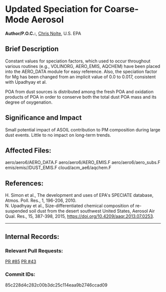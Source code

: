 # Updated Speciation for Coarse-Mode Aerosol 

**Author/P.O.C.:**, [Chris Nolte](mailto:nolte.chris@epa.gov), U.S. EPA

## Brief Description 
  Constant values for speciation factors, which used to occur throughout various routines (e.g., VOLINORG, AERO_EMIS, AQCHEM) have been placed into the AERO_DATA module for easy reference. Also, the speciation factor for Mg has been changed from an implicit value of 0.0 to 0.017, consistent with Upadhyay et al. 

  POA from dust sources is distributed among the fresh POA and oxidation products of POA in order to conserve both the total dust POA mass and its degree of oxygenation.

## Significance and Impact
  Small potential impact of ASOIL contribution to PM composition during large dust events. Little to no impact on long-term trends.

## Affected Files:
  aero/aero6/AERO_DATA.F
  aero/aero6/AERO_EMIS.F
  aero/aero6/aero_subs.F
  emis/emis//DUST_EMIS.F
  cloud/acm_ae6/aqchem.F

## References: 
  H. Simon et al., The development and uses of EPA's SPECIATE database, Atmos. Poll. Res., 1, 196-206, 2010.  
  N. Upadhyay et al., Size-differentiated chemical composition of re-suspended soil dust from the desert southwest United States, Aerosol Air Qual. Res., 15, 387-398, 2015, https://doi.org/10.4209/aaqr.2013.07.0253.
 
-----
## Internal Records:

### Relevant Pull Requests: 
  [PR #85](/usepa/cmaq_dev/pull/85)
  [PR #43](/useepa/cmaq_dev/pull/43)

### Commit IDs:
 85c228d4c282c00b3dc25c114eaa9b2746ccad09
